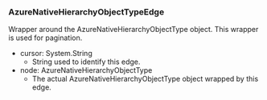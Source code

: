 ### AzureNativeHierarchyObjectTypeEdge
Wrapper around the AzureNativeHierarchyObjectType object. This wrapper is used for pagination.

- cursor: System.String
  - String used to identify this edge.
- node: AzureNativeHierarchyObjectType
  - The actual AzureNativeHierarchyObjectType object wrapped by this edge.
